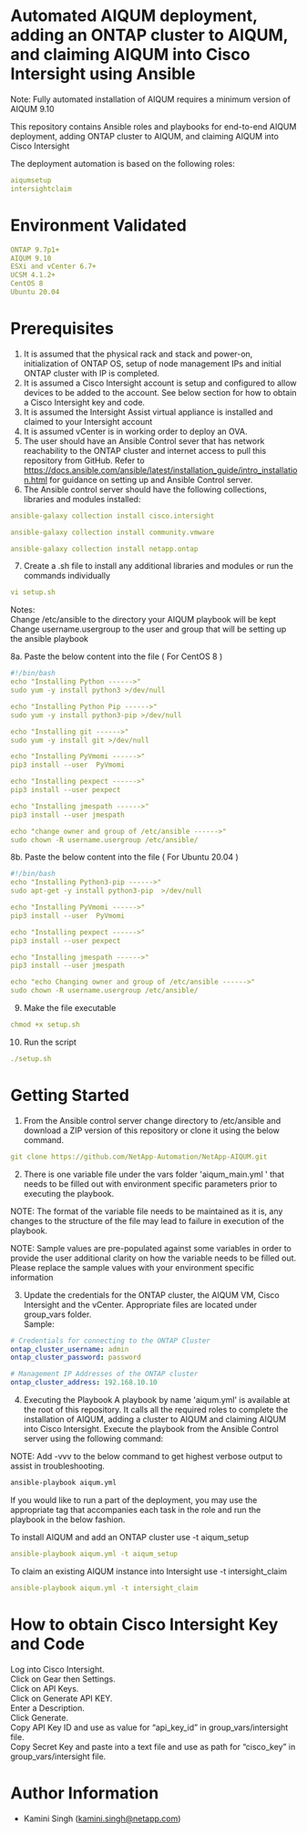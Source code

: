 # Automated AIQUM deployment, adding an ONTAP cluster to AIQUM, and claiming AIQUM into Cisco Intersight using Ansible

Note: Fully automated installation of AIQUM requires a minimum version of AIQUM 9.10

This repository contains Ansible roles and playbooks for end-to-end AIQUM deployment, adding ONTAP cluster to AIQUM, and claiming AIQUM into Cisco Intersight

The deployment automation is based on the following roles:

```yaml
aiqumsetup
intersightclaim
```

# Environment Validated

```yaml
ONTAP 9.7p1+
AIQUM 9.10
ESXi and vCenter 6.7+
UCSM 4.1.2+
CentOS 8
Ubuntu 20.04
```

# Prerequisites
01. It is assumed that the physical rack and stack and power-on, initialization of ONTAP OS, setup of node management IPs and initial ONTAP cluster with IP is completed.
02. It is assumed a Cisco Intersight account is setup and configured to allow devices to be added to the account. See below section for how to obtain a Cisco Intersight key and code.
03. It is assumed the Intersight Assist virtual appliance is installed and claimed to your Intersight account 
04. It is assumed vCenter is in working order to deploy an OVA.
05. The user should have an Ansible Control sever that has network reachability to the ONTAP cluster and internet access to pull this repository from GitHub. Refer to https://docs.ansible.com/ansible/latest/installation_guide/intro_installation.html for guidance on setting up and Ansible Control server.
06. The Ansible control server should have the following collections, libraries and modules installed:

```yaml
ansible-galaxy collection install cisco.intersight

ansible-galaxy collection install community.vmware

ansible-galaxy collection install netapp.ontap

```

07. Create a .sh file to install any additional libraries and modules or run the commands individually

```yaml
vi setup.sh
```

Notes: \
Change /etc/ansible to the directory your AIQUM playbook will be kept \
Change username.usergroup to the user and group that will be setting up the ansible playbook 

8a. Paste the below content into the file ( For CentOS 8 )

```yaml
#!/bin/bash
echo "Installing Python ------>"
sudo yum -y install python3 >/dev/null

echo "Installing Python Pip ------>"
sudo yum -y install python3-pip >/dev/null

echo "Installing git ------>"
sudo yum -y install git >/dev/null

echo "Installing PyVmomi ------>"
pip3 install --user  PyVmomi

echo "Installing pexpect ------>"
pip3 install --user pexpect

echo "Installing jmespath ------>"
pip3 install --user jmespath

echo "change owner and group of /etc/ansible ------>"
sudo chown -R username.usergroup /etc/ansible/

```

8b. Paste the below content into the file ( For Ubuntu 20.04 )

```yaml
#!/bin/bash
echo "Installing Python3-pip ------>"
sudo apt-get -y install python3-pip  >/dev/null

echo "Installing PyVmomi ------>"
pip3 install --user  PyVmomi

echo "Installing pexpect ------>"
pip3 install --user pexpect

echo "Installing jmespath ------>"
pip3 install --user jmespath

echo "echo Changing owner and group of /etc/ansible ------>"
sudo chown -R username.usergroup /etc/ansible/

```

09. Make the file executable

```yaml
chmod +x setup.sh
```

10. Run the script

```yaml
./setup.sh
```

# Getting Started
01. From the Ansible control server change directory to /etc/ansible and download a ZIP version of this repository or clone it using the below command.

```yaml
git clone https://github.com/NetApp-Automation/NetApp-AIQUM.git
```

02. There is one variable file under the vars folder 'aiqum_main.yml ' that needs to be filled out with environment specific parameters prior to executing the playbook.

NOTE: The format of the variable file needs to be maintained as it is, any changes to the structure of the file may lead to failure in execution of the playbook.

NOTE: Sample values are pre-populated against some variables in order to provide the user additional clarity on how the variable needs to be filled out. Please replace the sample values with your environment specific information

03. Update the credentials for the ONTAP cluster, the AIQUM VM, Cisco Intersight and the vCenter. Appropriate files are located under group_vars folder. \
Sample:

```yaml
# Credentials for connecting to the ONTAP Cluster
ontap_cluster_username: admin
ontap_cluster_password: password

# Management IP Addresses of the ONTAP cluster
ontap_cluster_address: 192.168.10.10
```

04. Executing the Playbook A playbook by name 'aiqum.yml' is available at the root of this repository. It calls all the required roles to complete the installation of AIQUM, adding a cluster to AIQUM and claiming AIQUM into Cisco Intersight. Execute the playbook from the Ansible Control server using the following command:

NOTE: Add -vvv to the below command to get highest verbose output to assist in troubleshooting.

```y
ansible-playbook aiqum.yml
```

If you would like to run a part of the deployment, you may use the appropriate tag that accompanies each task in the role and run the playbook in the below fashion.

To install AIQUM and add an ONTAP cluster use -t aiqum_setup

```yaml
ansible-playbook aiqum.yml -t aiqum_setup
```

To claim an existing AIQUM instance into Intersight use -t intersight_claim

```yaml
ansible-playbook aiqum.yml -t intersight_claim
```

# How to obtain Cisco Intersight Key and Code

Log into Cisco Intersight.\
Click on Gear then Settings.\
Click on API Keys.\
Click on Generate API KEY.\
Enter a Description.\
Click Generate.\
Copy API Key ID and use as value for “api_key_id” in group_vars/intersight file.\
Copy Secret Key and paste into a text file and use as path for “cisco_key” in group_vars/intersight file.

# Author Information
* Kamini Singh (kamini.singh@netapp.com)
